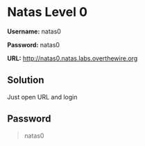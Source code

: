 # Natas Level 0 

**Username:** natas0

**Password:** natas0

**URL:**      http://natas0.natas.labs.overthewire.org

## Solution
Just open URL and login

## Password
> natas0

